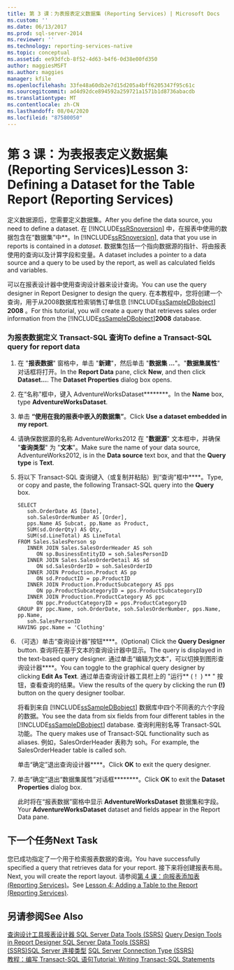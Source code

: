 ```yaml
---
title: 第 3 课：为表报表定义数据集 (Reporting Services) | Microsoft Docs
ms.custom: ''
ms.date: 06/13/2017
ms.prod: sql-server-2014
ms.reviewer: ''
ms.technology: reporting-services-native
ms.topic: conceptual
ms.assetid: ee93dfcb-8f52-4d63-b4f6-0d38e00fd350
author: maggiesMSFT
ms.author: maggies
manager: kfile
ms.openlocfilehash: 33fe48a60db2e7d15d205a4bff6205347f95c61c
ms.sourcegitcommit: ad4d92dce894592a259721a1571b1d8736abacdb
ms.translationtype: MT
ms.contentlocale: zh-CN
ms.lasthandoff: 08/04/2020
ms.locfileid: "87580050"
---
```

# <a name="lesson-3-defining-a-dataset-for-the-table-report-reporting-services"></a><span data-ttu-id="69482-102">第 3 课：为表报表定义数据集 (Reporting Services)</span><span class="sxs-lookup"><span data-stu-id="69482-102">Lesson 3: Defining a Dataset for the Table Report (Reporting Services)</span></span>
  <span data-ttu-id="69482-103">定义数据源后，您需要定义数据集。</span><span class="sxs-lookup"><span data-stu-id="69482-103">After you define the data source, you need to define a dataset.</span></span> <span data-ttu-id="69482-104">在 [!INCLUDE[ssRSnoversion](../includes/ssrsnoversion-md.md)] 中，在报表中使用的数据包含在“数据集”中\*\*。</span><span class="sxs-lookup"><span data-stu-id="69482-104">In [!INCLUDE[ssRSnoversion](../includes/ssrsnoversion-md.md)], data that you use in reports is contained in a *dataset*.</span></span> <span data-ttu-id="69482-105">数据集包括一个指向数据源的指针、将由报表使用的查询以及计算字段和变量。</span><span class="sxs-lookup"><span data-stu-id="69482-105">A dataset includes a pointer to a data source and a query to be used by the report, as well as calculated fields and variables.</span></span>  
  
 <span data-ttu-id="69482-106">可以在报表设计器中使用查询设计器来设计查询。</span><span class="sxs-lookup"><span data-stu-id="69482-106">You can use the query designer in Report Designer to design the query.</span></span> <span data-ttu-id="69482-107">在本教程中，您将创建一个查询，用于从2008数据库检索销售订单信息 [!INCLUDE[ssSampleDBobject](../includes/sssampledbobject-md.md)] **2008** 。</span><span class="sxs-lookup"><span data-stu-id="69482-107">For this tutorial, you will create a query that retrieves sales order information from the [!INCLUDE[ssSampleDBobject](../includes/sssampledbobject-md.md)]**2008** database.</span></span>  
  
### <a name="to-define-a-transact-sql-query-for-report-data"></a><span data-ttu-id="69482-108">为报表数据定义 Transact-SQL 查询</span><span class="sxs-lookup"><span data-stu-id="69482-108">To define a Transact-SQL query for report data</span></span>  
  
1.  <span data-ttu-id="69482-109">在 "**报表数据**" 窗格中，单击 "**新建**"，然后单击 "**数据集 ...**"。"**数据集属性**" 对话框将打开。</span><span class="sxs-lookup"><span data-stu-id="69482-109">In the **Report Data** pane, click **New**, and then click **Dataset...**. The **Dataset Properties** dialog box opens.</span></span>  
  
2.  <span data-ttu-id="69482-110">在“名称”框中，键入 AdventureWorksDataset\*\*\*\*\*\*\*\*。</span><span class="sxs-lookup"><span data-stu-id="69482-110">In the **Name** box, type **AdventureWorksDataset**.</span></span>  
  
3.  <span data-ttu-id="69482-111">单击 **“使用在我的报表中嵌入的数据集”**。</span><span class="sxs-lookup"><span data-stu-id="69482-111">Click **Use a dataset embedded in my report**.</span></span>  
  
4.  <span data-ttu-id="69482-112">请确保数据源的名称 AdventureWorks2012 在 "**数据源**" 文本框中，并确保 "**查询类型**" 为 "**文本**"。</span><span class="sxs-lookup"><span data-stu-id="69482-112">Make sure the name of your data source, AdventureWorks2012, is in the **Data source** text box, and that the **Query type** is **Text**.</span></span>  
  
5.  <span data-ttu-id="69482-113">将以下 Transact-SQL 查询键入（或复制并粘贴）到“查询”框中\*\*\*\*。</span><span class="sxs-lookup"><span data-stu-id="69482-113">Type, or copy and paste, the following Transact-SQL query into the **Query** box.</span></span>  
  
    ```  
    SELECT   
       soh.OrderDate AS [Date],   
       soh.SalesOrderNumber AS [Order],   
       pps.Name AS Subcat, pp.Name as Product,    
       SUM(sd.OrderQty) AS Qty,  
       SUM(sd.LineTotal) AS LineTotal  
    FROM Sales.SalesPerson sp   
       INNER JOIN Sales.SalesOrderHeader AS soh   
          ON sp.BusinessEntityID = soh.SalesPersonID  
       INNER JOIN Sales.SalesOrderDetail AS sd   
          ON sd.SalesOrderID = soh.SalesOrderID  
       INNER JOIN Production.Product AS pp   
          ON sd.ProductID = pp.ProductID  
       INNER JOIN Production.ProductSubcategory AS pps   
          ON pp.ProductSubcategoryID = pps.ProductSubcategoryID  
       INNER JOIN Production.ProductCategory AS ppc   
          ON ppc.ProductCategoryID = pps.ProductCategoryID  
    GROUP BY ppc.Name, soh.OrderDate, soh.SalesOrderNumber, pps.Name, pp.Name,   
       soh.SalesPersonID  
    HAVING ppc.Name = 'Clothing'  
    ```  
  
6.  <span data-ttu-id="69482-114">（可选）单击“查询设计器”按钮\*\*\*\*。</span><span class="sxs-lookup"><span data-stu-id="69482-114">(Optional) Click the **Query Designer** button.</span></span> <span data-ttu-id="69482-115">查询将在基于文本的查询设计器中显示。</span><span class="sxs-lookup"><span data-stu-id="69482-115">The query is displayed in the text-based query designer.</span></span> <span data-ttu-id="69482-116">通过单击“编辑为文本”，可以切换到图形查询设计器\*\*\*\*。</span><span class="sxs-lookup"><span data-stu-id="69482-116">You can toggle to the graphical query designer by clicking **Edit As Text**.</span></span> <span data-ttu-id="69482-117">通过单击查询设计器工具栏上的 "运行\*\* (！ ) \*\* " 按钮，查看查询的结果。</span><span class="sxs-lookup"><span data-stu-id="69482-117">View the results of the query by clicking the run **(!)** button on the query designer toolbar.</span></span>  
  
     <span data-ttu-id="69482-118">将看到来自 [!INCLUDE[ssSampleDBobject](../includes/sssampledbobject-md.md)] 数据库中四个不同表的六个字段的数据。</span><span class="sxs-lookup"><span data-stu-id="69482-118">You see the data from six fields from four different tables in the [!INCLUDE[ssSampleDBobject](../includes/sssampledbobject-md.md)] database.</span></span> <span data-ttu-id="69482-119">查询利用别名等 Transact-SQL 功能。</span><span class="sxs-lookup"><span data-stu-id="69482-119">The query makes use of Transact-SQL functionality such as aliases.</span></span> <span data-ttu-id="69482-120">例如，SalesOrderHeader 表称为 soh。</span><span class="sxs-lookup"><span data-stu-id="69482-120">For example, the SalesOrderHeader table is called soh.</span></span>  
  
     <span data-ttu-id="69482-121">单击“确定”退出查询设计器\*\*\*\*。</span><span class="sxs-lookup"><span data-stu-id="69482-121">Click **OK** to exit the query designer.</span></span>  
  
7.  <span data-ttu-id="69482-122">单击“确定”退出“数据集属性”对话框\*\*\*\*\*\*\*\*。</span><span class="sxs-lookup"><span data-stu-id="69482-122">Click **OK** to exit the **Dataset Properties** dialog box.</span></span>  
  
     <span data-ttu-id="69482-123">此时将在“报表数据”窗格中显示 **AdventureWorksDataset** 数据集和字段。</span><span class="sxs-lookup"><span data-stu-id="69482-123">Your **AdventureWorksDataset** dataset and fields appear in the Report Data pane.</span></span>  
  
## <a name="next-task"></a><span data-ttu-id="69482-124">下一个任务</span><span class="sxs-lookup"><span data-stu-id="69482-124">Next Task</span></span>  
 <span data-ttu-id="69482-125">您已成功指定了一个用于检索报表数据的查询。</span><span class="sxs-lookup"><span data-stu-id="69482-125">You have successfully specified a query that retrieves data for your report.</span></span> <span data-ttu-id="69482-126">接下来将创建报表布局。</span><span class="sxs-lookup"><span data-stu-id="69482-126">Next, you will create the report layout.</span></span> <span data-ttu-id="69482-127">请参阅[第 4 课：向报表添加表 (Reporting Services)](lesson-4-adding-a-table-to-the-report-reporting-services.md)。</span><span class="sxs-lookup"><span data-stu-id="69482-127">See [Lesson 4: Adding a Table to the Report &#40;Reporting Services&#41;](lesson-4-adding-a-table-to-the-report-reporting-services.md).</span></span>  
  
## <a name="see-also"></a><span data-ttu-id="69482-128">另请参阅</span><span class="sxs-lookup"><span data-stu-id="69482-128">See Also</span></span>  
 <span data-ttu-id="69482-129">[查询设计工具报表设计器 SQL Server Data Tools &#40;SSRS&#41;](report-data/query-design-tools-ssrs.md) </span><span class="sxs-lookup"><span data-stu-id="69482-129">[Query Design Tools in Report Designer SQL Server Data Tools &#40;SSRS&#41;](report-data/query-design-tools-ssrs.md) </span></span>  
 <span data-ttu-id="69482-130">[&#40;SSRS&#41;SQL Server 连接类型](report-data/sql-server-connection-type-ssrs.md) </span><span class="sxs-lookup"><span data-stu-id="69482-130">[SQL Server Connection Type &#40;SSRS&#41;](report-data/sql-server-connection-type-ssrs.md) </span></span>  
 [<span data-ttu-id="69482-131">教程：编写 Transact-SQL 语句</span><span class="sxs-lookup"><span data-stu-id="69482-131">Tutorial: Writing Transact-SQL Statements</span></span>](../t-sql/tutorial-writing-transact-sql-statements.md)  
  
  
